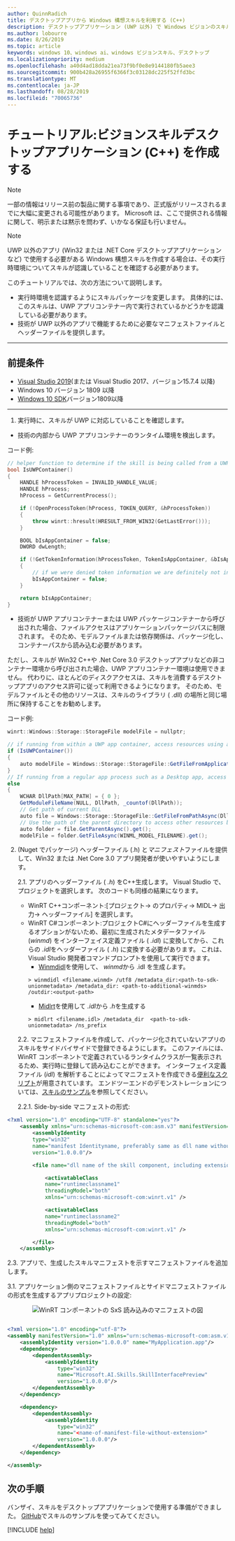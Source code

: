 ```yaml
---
author: QuinnRadich
title: デスクトップアプリから Windows 構想スキルを利用する (C++)
description: デスクトップアプリケーション (UWP 以外) で Windows ビジョンのスキルを準備して使用する方法について説明します。
ms.author: lobourre
ms.date: 8/26/2019
ms.topic: article
keywords: windows 10、windows ai、windows ビジョンスキル、デスクトップ
ms.localizationpriority: medium
ms.openlocfilehash: a40d4ad18dda21ea73f9bf0e8e9144180fb5aee3
ms.sourcegitcommit: 900b428a26955f6366f3c03128dc225f52ffd3bc
ms.translationtype: MT
ms.contentlocale: ja-JP
ms.lasthandoff: 08/28/2019
ms.locfileid: "70065736"
---
```

# <a name="tutorial-create-a-vision-skill-desktop-application-c"></a>チュートリアル:ビジョンスキルデスクトップアプリケーション (C++) を作成する

> [!NOTE]
> 一部の情報はリリース前の製品に関する事項であり、正式版がリリースされるまでに大幅に変更される可能性があります。 Microsoft は、ここで提供される情報に関して、明示または黙示を問わず、いかなる保証も行いません。

> [!NOTE]
> UWP 以外のアプリ (Win32 または .NET Core デスクトップアプリケーションなど) で使用する必要がある Windows 構想スキルを作成する場合は、その実行時環境についてスキルが認識していることを確認する必要があります。

このチュートリアルでは、次の方法について説明します。

- 実行時環境を認識するようにスキルパッケージを変更します。 具体的には、このスキルは、UWP アプリコンテナー内で実行されているかどうかを認識している必要があります。
- 技術が UWP 以外のアプリで機能するために必要なマニフェストファイルとヘッダーファイルを提供します。

---

## <a name="prerequisites"></a>前提条件

- [Visual Studio 2019](https://visualstudio.microsoft.com/downloads/)(または Visual Studio 2017、バージョン15.7.4 以降)
- Windows 10 バージョン 1809 以降
- [Windows 10 SDK](https://developer.microsoft.com/windows/downloads/windows-10-sdk)バージョン1809以降

---

1. 実行時に、スキルが UWP に対応していることを確認します。

- 技術の内部から UWP アプリコンテナーのランタイム環境を検出します。

コード例:

```cpp
// helper function to determine if the skill is being called from a UWP app container or not.
bool IsUWPContainer()
{
    HANDLE hProcessToken = INVALID_HANDLE_VALUE;
    HANDLE hProcess;
    hProcess = GetCurrentProcess();

    if (!OpenProcessToken(hProcess, TOKEN_QUERY, &hProcessToken))
    {
        throw winrt::hresult(HRESULT_FROM_WIN32(GetLastError()));
    }

    BOOL bIsAppContainer = false;
    DWORD dwLength;

    if (!GetTokenInformation(hProcessToken, TokenIsAppContainer, &bIsAppContainer, sizeof(bIsAppContainer), &dwLength))
    {
        // if we were denied token information we are definitely not in an app container.
        bIsAppContainer = false;
    }

    return bIsAppContainer;
}
```

- 技術が UWP アプリコンテナーまたは UWP パッケージコンテナーから呼び出された場合、ファイルアクセスはアプリケーションパッケージパスに制限されます。 そのため、モデルファイルまたは依存関係は、パッケージ化し、コンテナーパスから読み込む必要があります。

ただし、スキルが Win32 C++や .Net Core 3.0 デスクトップアプリなどの非コンテナー環境から呼び出された場合、UWP アプリコンテナー環境は使用できません。 代わりに、ほとんどのディスクアクセスは、スキルを消費するデスクトップアプリのアクセス許可に従って利用できるようになります。 そのため、モデルファイルとその他のリソースは、スキルのライブラリ ( *.dll*) の場所と同じ場所に保持することをお勧めします。

コード例:

```csharp
winrt::Windows::Storage::StorageFile modelFile = nullptr;

// if running from within a UWP app container, access resources using a URI relative to its path
if (IsUWPContainer())
{
    auto modelFile = Windows::Storage::StorageFile::GetFileFromApplicationUriAsync(Windows::Foundation::Uri(L"ms-appx:///Contoso.FaceSentimentAnalyzer/" + WINML_MODEL_FILENAME)).get();
}
// If running from a regular app process such as a Desktop app, access resources using the full system path
else
{
    WCHAR DllPath[MAX_PATH] = { 0 };
    GetModuleFileName(NULL, DllPath, _countof(DllPath));
    // Get path of current DLL
    auto file = Windows::Storage::StorageFile::GetFileFromPathAsync(DllPath).get();
    // Use the path of the parent directory to access other resources bundled with the DLL
    auto folder = file.GetParentAsync().get();
    modelFile = folder.GetFileAsync(WINML_MODEL_FILENAME).get();
```

2. (Nuget でパッケージ) ヘッダーファイル (.h) と*マニフェスト*ファイルを提供して、Win32 または .Net Core 3.0 アプリ開発者が使いやすいようにします。

    2.1. アプリのヘッダーファイル ( *.h*) をC++生成します。
Visual Studio で、プロジェクトを選択します。 次のコードも同様の結果になります。
    - WinRT C++コンポーネント:[プロジェクト-> のプロパティ-> MIDL-> 出力-> ヘッダーファイル] を選択します。
    - WinRT C#コンポーネント:プロジェクトC#にヘッダーファイルを生成するオプションがないため、最初に生成されたメタデータファイル (*winmd*) をインターフェイス定義ファイル ( *.idl*) に変換してから、これらの *.idl*をヘッダーファイル ( *.h*) に変換する必要があります。 これは、Visual Studio 開発者コマンドプロンプトを使用して実行できます。
      - [Winmdidl](https://docs.microsoft.com/cpp/cppcx/wrl/use-winmdidl-and-midlrt-to-create-h-files-from-windows-metadata?view=vs-2019)を使用して、 *winmd*から .idl を生成*し*ます。
      ```
      > winmdidl <filename.winmd> /utf8 /metadata_dir:<path-to-sdk-unionmetadata> /metadata_dir: <path-to-additional-winmds> /outdir:<output-path>
      ```
      - [Midlrt](https://docs.microsoft.com/windows/win32/midl/midlrt-and-windows-runtime-components)を使用して *.idl*から *.h*を生成する
      ```
      > midlrt <filename.idl> /metadata_dir  <path-to-sdk-unionmetadata> /ns_prefix
      ```

    2.2. マニフェストファイルを作成して、パッケージ化されていないアプリのスキルをサイドバイサイドで登録できるようにします。 このファイルには、WinRT コンポーネントで定義されているランタイムクラスが一覧表示されるため、実行時に登録して読み込むことができます。 インターフェイス定義ファイル (*idl*) を解析することによってマニフェストを作成できる[便利なスクリプト](https://github.com/microsoft/WindowsVisionSkillsPreview/blob/master/samples/Scripts/genSxSManifest.ps1)が用意されています。 エンドツーエンドのデモンストレーションについては、[スキルのサンプル](https://github.com/microsoft/WindowsVisionSkillsPreview/tree/master/samples/SentimentAnalyzerCustomSkill)を参照してください。


    2.2.1. Side-by-side マニフェストの形式:

```xml
<?xml version="1.0" encoding="UTF-8" standalone="yes"?>
    <assembly xmlns="urn:schemas-microsoft-com:asm.v3" manifestVersion="1.0">
        <assemblyIdentity
        type="win32"
        name="manifest Identityname, preferably same as dll name without extension and same as filename of this manifest"
        version="1.0.0.0"/>

        <file name="dll name of the skill component, including extension">

            <activatableClass
            name="runtimeclassname1"
            threadingModel="both"
            xmlns="urn:schemas-microsoft-com:winrt.v1" />

            <activatableClass
            name="runtimeclassname2"
            threadingModel="both"
            xmlns="urn:schemas-microsoft-com:winrt.v1" />

        </file>
    </assembly>
```

2.3. アプリで、生成したスキルマニフェストを示すマニフェストファイルを追加します。

3.1. アプリケーション側のマニフェストファイルとサイドマニフェストファイルの形式を生成するアプリプロジェクトの設定:
<div style="text-align:center" markdown="1">

![WinRT コンポーネントの SxS 読み込みのマニフェストの図](../images/vision-skills-manifest.png)

</div>

```xml

<?xml version="1.0" encoding="utf-8"?>
<assembly manifestVersion="1.0" xmlns="urn:schemas-microsoft-com:asm.v1">
    <assemblyIdentity version="1.0.0.0" name="MyApplication.app"/>
    <dependency>
        <dependentAssembly>
            <assemblyIdentity
                type="win32"
                name="Microsoft.AI.Skills.SkillInterfacePreview"
                version="1.0.0.0"/>
        </dependentAssembly>
    </dependency>

    <dependency>
        <dependentAssembly>
            <assemblyIdentity
                type="win32"
                name="<name-of-manifest-file-without-extension>"
                version="1.0.0.0"/>
        </dependentAssembly>
    </dependency>

</assembly>
```

## <a name="next-steps"></a>次の手順

バンザイ、スキルをデスクトップアプリケーションで使用する準備ができました。 [GitHub](https://github.com/microsoft/WindowsVisionSkillsPreview/tree/master/samples)でスキルのサンプルを使ってみてください。

[!INCLUDE [help](../includes/get-help-vision.md)]
